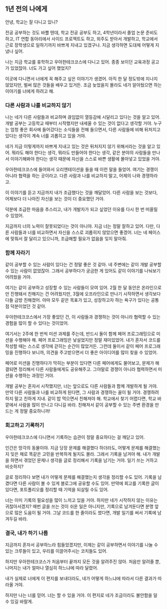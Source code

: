 ## 1년 전의 나에게

안녕, 학교는 잘 다니고 있니?

전공 공부하는 것도 바쁠 텐데, 학교 전공 공부도 하고, 4학년이라서 졸업 논문 준비도 하고, IT 연합 동아리에서 사이드 프로젝트도 하고, 외주도 받아서 개발하고, 학교에서 근로 장학생으로 일하기까지 바쁘게 지내고 있겠구나. 지금 생각하면 도대체 어떻게 지냈나 싶어.

나는 지금 학교를 휴학하고 우아한테크코스에 다니고 있어. 종종 보이던 교육과정 공고가 있었잖아. 너도 가고 싶어 했었지?

이곳에 다니면서 너에게 꼭 해주고 싶은 이야기가 생겼어. 아직 한 달 정도밖에 지나지 않았지만, 벌써 많은 것들을 배우고 있거든. 조금 늦었을지 몰라도 네가 알아뒀으면 하는 이야기를 너에게 하려고 해.

### 다른 사람과 나를 비교하지 않기

나는 네가 다른 사람들과 비교하며 끊임없이 열등감에 시달리고 있다는 것을 알고 있어. 개발 공부는 고등학교 때부터 시작했지만 내세울 수 있는 것이 없다고 생각할 거야. 누구는 엄청 좋은 회사에 들어갔다는 소식들을 전해 들으면서, 다른 사람들에 비해 뒤처지고 있다는 생각이 계속 너를 괴롭히고 있을 거야.

네가 지금 이렇게까지 바쁘게 지내고 있는 것은 뒤처지지 않기 위해서라는 것을 알고 있어. 뭐라도 해야 한다는 생각, 뭐라도 만들어야 한다는 생각, 같은 분야의 사람들을 만나서 이야기해봐야 한다는 생각 때문에 자신을 스스로 바쁜 생활에 몰아넣고 있었을 거야.

우아한테크코스에 들어와서 오리엔테이션을 들을 때 이런 말을 들었어. 여기는 경쟁이 아니라 협력을 하는 곳이라고. 다른 사람과 나를 비교하지 말고, 어제의 나와 경쟁하라고.

이 이야기를 듣고 지금까지 내가 조급했다는 것을 깨달았어. 다른 사람을 보는 것보다, 어제보다 더 나아진 자신을 보는 것이 더 중요했던 거야.

덕분에 조급한 마음을 추스리고, 내가 개발자가 되고 싶었던 이유를 다시 한 번 떠올릴 수 있었어.

지금까지 너의 노력이 잘못되었다는 것이 아니야. 지금 너는 정말 잘하고 있어. 다만, 다른 사람들과 너를 비교하면서 자신을 스스로 괴롭히지 않았으면 좋겠어. 너는 네 페이스에 맞춰서 잘 달리고 있으니까, 조급해할 필요가 없음을 잊지 말아줘.

### 함께 자라기

같이 공부할 수 있는 사람이 있다는 건 정말 좋은 것 같아. 네 주변에는 같이 개발 공부할 수 있는 사람이 없었잖아. 그래서 공부하다가 궁금한 게 있어도 같이 이야기를 나눠보기 어려웠을 거야.

여기는 같이 공부하고 성장할 수 있는 사람들이 모여 있어. 2월 한 달 동안은 온라인으로만 진행돼서 친해지는 건 어려웠지만, 3월에 오프라인으로 만나기 시작하면서 생각보다 다들 금방 친해졌어. 아마 모두 같은 목표가 있고, 성장하고자 하는 욕구가 있다는 공통점 덕분이었던 것 같아.

우아한테크코스에서 가장 좋았던 건, 이 사람들과 경쟁하는 것이 아니라 협력할 수 있는 경험을 많이 할 수 있다는 것이었어.

여기서는 2주에 한 번씩 미션 과제를 주는데, 반드시 둘이 함께 페어 프로그래밍으로 미션을 수행해야 해. 페어 프로그래밍은 낯설었지만 정말 재미있었어. 내가 혼자서 코드를 작성할 때는 스스로 생각에 갇히는 순간이 많았거든. 그런데 둘이서 같이 페어 프로그래밍을 진행하다 보니까, 의견을 주고받으면서 더 좋은 아이디어를 많이 찾을 수 있었어.

페어로 미션을 진행하다가 막히는 부분이 있다면 다른 페어에게도 물어보고, 문제가 해결되면 정리해서 다른 사람들에게도 공유해주고. 그야말로 경쟁이 아니라 협력하면서 미션을 수행하는 과정인 거야.

개발 공부는 혼자서 시작했지만, 너는 앞으로도 다른 사람들과 함께 개발하게 될 거야. 만약 다른 사람들과 나를 비교하게 된다면, 그 사람과 경쟁하는 꼴이 될 거야. 경쟁하려 하지 말고 친하게 지내. 같이 밥 먹으면서 친해져야 해. 학교에서 찾기 어렵다면, 학교 바깥에서 사람을 많이 만나고 다니길 바라. 친해져서 같이 공부할 수 있는 주변 환경을 만드는 게 정말 중요하니까!

### 회고하고 기록하기

우아한테크코스에 다니면서 기록하는 습관이 정말 중요하다는 걸 깨닫고 있어.

인간은 망각의 동물이야. 지금 당장 문제를 해결했다 하더라도, 어떻게 문제를 해결했는지 잊은 채로 똑같은 고민을 반복하게 될지도 몰라. 그래서 기록을 남겨야 해. 내가 개발을 하면서 겪었던 문제나 생각을 글로 정리해서 기록을 남기는 거야. 일기 쓰는 거하고 비슷하지?

글로 정리하다 보면 내가 어떻게 문제를 해결했는지 생각을 정리할 수도 있어. 기록을 남겼다면 다른 사람이 볼 수 있게 블로그에 공유할 수도 있어. 만약에 회고를 기록한 글이 있다면, 포트폴리오를 정리할 때 기억을 되살릴 수도 있어.

너는 이미 기록의 필요성을 많이 느끼고 있을 거야. 하지만 네가 시작하지 않는 이유는 귀찮아서겠지? 매번 글을 쓰는 것이 쉬운 일은 아니지만, 기록으로 남겨둔다면 분명 앞으로 많은 도움이 될 거야. 그날 코드를 한 줄이라도 썼다면, 개발 일기를 써서 기록에 남겨두길 바라.

### 결국, 내가 하기 나름

지금까지 혼자서 공부하느라 힘들었겠지만, 이제는 같이 공부하면서 이야기를 나눌 수 있는 크루들이 있고, 우리를 이끌어주시는 코치들도 있어.

하지만 우아한테크코스가 처음부터 끝까지 모든 것을 알려주진 않아. 처음만 알려줄 뿐, 나머지는 내가 얼마나 열심히 하느냐에 따라 달렸어.

내가 실제로 너에게 이 편지를 보내더라도, 네가 어떻게 하느냐에 따라서 다른 결과가 따라올 거야.

하지만 나는 너를 믿어. 너는 할 수 있을 거야. 이 편지로 네가 조금이라도 불안함을 덜 수 있길 바랄게.
